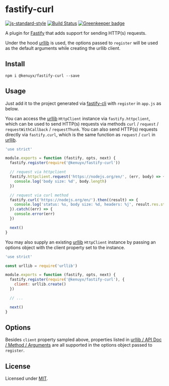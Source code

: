 # fastify-curl

[![js-standard-style](https://img.shields.io/badge/code%20style-standard-brightgreen.svg?style=flat)](http://standardjs.com/) [![Build Status](https://travis-ci.org/kenuyx/fastify-curl.svg?branch=master)](https://travis-ci.org/kenuyx/fastify-curl) [![Greenkeeper badge](https://badges.greenkeeper.io/kenuyx/fastify-curl.svg)](https://greenkeeper.io/)

A plugin for [Fastify](http://fastify.io/) that adds support for sending HTTP(s) requests.

Under the hood [urllib](https://github.com/node-modules/urllib) is used, the options passed to `register` will be used as the default arguments while creating the urllib client.

## Install

```shell
npm i @kenuyx/fastify-curl --save
```

## Usage

Just add it to the project generated via [fastify-cli](https://github.com/fastify/fastify-cli) with `register` in `app.js` as below.

You can access the [urllib](https://github.com/node-modules/urllib) `HttpClient` instance via `fastify.httpclient`, which can be used to send HTTP(s) requests via methods `curl` / `request` / `requestWithCallback` / `requestThunk`. You can also send HTTP(s) requests directly via `fastify.curl`, which is the same function as `request` / `curl` in [urllib](https://github.com/node-modules/urllib).

```js
'use strict'

module.exports = function (fastify, opts, next) {
  fastify.register(require('@kenuyx/fastify-curl'))

  // request via httpclient
  fastify.httpclient.request('https://nodejs.org/en/', (err, body) => {
    console.log('body size: %d', body.length)
  })

  // request via curl method
  fastify.curl('https://nodejs.org/en/').then((result) => {
    console.log('status: %s, body size: %d, headers: %j', result.res.statusCode, result.data.length, result.res.headers)
  }).catch((err) => {
    console.error(err)
  })

  next()
}
```

You may also supply an existing [urllib](https://github.com/node-modules/urllib) `HttpClient` instance by passing an options object with the client property set to the instance.

```js
'use strict'

const urllib = require('urllib')

module.exports = function (fastify, opts, next) {
  fastify.register(require('@kenuyx/fastify-curl'), {
    client: urllib.create()
  })

  // ...

  next()
}
```

## Options

Besides `client` property sampled above, properties listed in [urllib / API Doc / Method / Arguments](https://github.com/node-modules/urllib#arguments) are all supported in the options object passed to `register`.

## License

Licensed under [MIT](./LICENSE).

